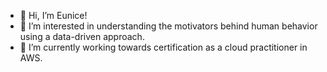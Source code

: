 - 👋 Hi, I’m Eunice! 
- 👀 I’m interested in understanding the motivators behind human behavior using a data-driven approach. 
- 🌱 I’m currently working towards certification as a cloud practitioner in AWS. 

<!---
euniceson22/euniceson22 is a ✨ special ✨ repository because its `README.md` (this file) appears on your GitHub profile.
You can click the Preview link to take a look at your changes.
--->
